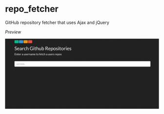 # repo_fetcher
GitHub repository fetcher that uses Ajax and jQuery 

*Preview*

![](repofetcher/preview.gif)
